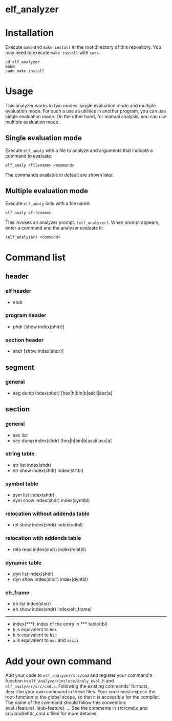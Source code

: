 # elf_analyzer

# Installation
Execute `make` and `make install` in the root directory of this repository. You may need to execute `make install` with `sudo`.

```
cd elf_analyzer
make
sudo make install
```

# Usage
This analyzer works in two modes: single evaluation mode and multiple evaluation mode. For such a use as utilities in another program, you can use single evaluation mode. On the other hand, for manual analysis, you can use multiple evaluation mode.

## Single evaluation mode
Execute `elf_analy` with a file to analyze and arguments that indicate a command to evaluate:
```
elf_analy <filename> <command>
```
The commands available in default are shown later.

## Multiple evaluation mode
Execute `elf_analy` only with a file name:
```
elf_analy <filename>
```
This invokes an analyzer prompt: `(elf_analyzer)`. When prompt appears, enter a command and the analyzer evaluate it:
```
(elf_analyzer) <command>
```

# Command list
## header
### elf header
- ehdr
### program header
- phdr [show index(phdr)]
### section header
- shdr [show index(shdr)]
## segment
### general
- seg dump index(phdr) [hex|h|bin|b|ascii|asc|a]
## section
### general
- sec list
- sec dump index(shdr) [hex|h|bin|b|ascii|asc|a]
### string table
- str list index(shdr)
- str show index(shdr) index(strtbl)
### symbol table
- sym list index(shdr)
- sym show index(shdr) index(symtbl)
### relocation without addends table
- rel show index(shdr) index(reltbl)
### relocation with addends table
- rela read index(shdr) index(relatbl)
### dynamic table
- dyn list index(shdr)
- dyn show index(shdr) index(dyntbl)
### eh_frame
- eh list index(shdr)
- eh show index(shdr) index(eh_frame)

---
- index(***): index of the entry in *** table(tbl)
- `h` is equivalent to `hex`
- `b` is equivalent to `bin`
- `a` is equivalent to `asc` and `ascii`

# Add your own command
Add your code to `elf_analyzer/src/cmd` and register your command's function in `elf_analyzer/include/analy_eval.h` and `elf_analyzer/src/cmd.c`. Following the existing commands' formats, describe your own command in these files. Your code must expose the root-function to the global scope, so that it is accessible for the compiler. The name of the command should follow this convention: eval_(feature)\_(sub-feature)\_...
See the comments in src/cmd.c and src/cmd/ehdr_cmd.c files for more detailes.
